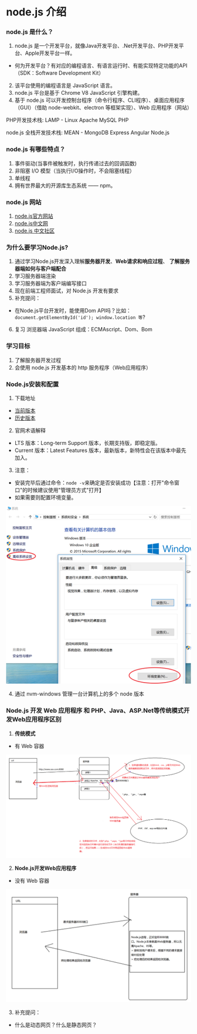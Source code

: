 

# node.js 介绍

### node.js 是什么？

1. node.js 是一个开发平台，就像Java开发平台、.Net开发平台、PHP开发平台、Apple开发平台一样。
  - 何为开发平台？有对应的编程语言、有语言运行时、有能实现特定功能的API（SDK：Software Development Kit）
2. 该平台使用的编程语言是 JavaScript 语言。 
3. node.js 平台是基于 Chrome V8 JavaScript 引擎构建。
4. 基于 node.js 可以开发控制台程序（命令行程序、CLI程序）、桌面应用程序（GUI）（借助 node-webkit、electron 等框架实现）、Web 应用程序（网站）


PHP开发技术栈: LAMP - Linux Apache MySQL PHP

node.js 全栈开发技术栈: MEAN - MongoDB Express Angular Node.js


### node.js 有哪些特点？

1. 事件驱动(当事件被触发时，执行传递过去的回调函数)
2. 非阻塞 I/O 模型（当执行I/O操作时，不会阻塞线程）
3. 单线程
4. 拥有世界最大的开源库生态系统 —— npm。


### node.js 网站

1. [node.js官方网站](https://nodejs.org/)
2. [node.js中文网](http://nodejs.cn/)
3. [node.js 中文社区](https://cnodejs.org/)




### 为什么要学习Node.js?

1. 通过学习Node.js开发深入理解**服务器开发**、**Web请求和响应过程**、 **了解服务器端如何与客户端配合**
2. 学习服务器端渲染
3. 学习服务器端为客户端编写接口
4. 现在前端工程师面试，对 Node.js 开发有要求
5. 补充提问：
  - 在Node.js平台开发时，能使用Dom API吗？比如：`document.getElementById('id'); window.location 等`?
6. 复习 浏览器端 JavaScript 组成：ECMAscript、Dom、Bom



### 学习目标

1. 了解服务器开发过程
2. 会使用 node.js 开发基本的 http 服务程序（Web应用程序）




### Node.js安装和配置

1. 下载地址
  + [当前版本](https://nodejs.org/en/download/)
  + [历史版本](https://nodejs.org/en/download/releases/)

2. 官网术语解释
  + LTS 版本：Long-term Support 版本，长期支持版，即稳定版。
  + Current 版本：Latest Features 版本，最新版本，新特性会在该版本中最先加入。

3. 注意：
  + 安装完毕后通过命令：`node -v`来确定是否安装成功【注意：打开"命令窗口"的时候建议使用"管理员方式"打开】
  + 如果需要则配置环境变量。

![配置环境变量](imgs/env_path.png)

4. 通过 nvm-windows 管理一台计算机上的多个 node 版本



### Node.js 开发 Web 应用程序 和 PHP、Java、ASP.Net等传统模式开发Web应用程序区别

1. **传统模式**
  - 有 Web 容器

![有Web容器开发模型](imgs/Web.png)


2. **Node.js开发Web应用程序**
  - 没有 Web 容器

![Node.js无Web容器开发模型](imgs/nodeWeb.png) 

3. 补充提问：
- 什么是动态网页？什么是静态网页？



